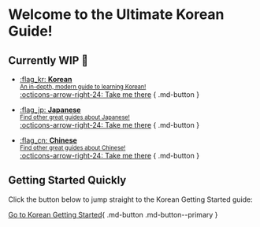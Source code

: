 <head ><meta name="google-site-verification" content="C1wugqmplkvqxpiPfLqImFMZ5aHxo2zgTLaigExZve8" /></head>

# Welcome to the Ultimate Korean Guide!
## Currently WIP :construction:
<div class="grid cards" markdown>  

-   [:flag_kr: **Korean**<br>
    <small>An in-depth, modern guide to learning Korean!</small><br>
    :octicons-arrow-right-24: Take me there](korean.md)
    { .md-button }

-   [:flag_jp: **Japanese**<br>
    <small>Find other great guides about Japanese!</small><br>
    :octicons-arrow-right-24: Take me there](japanese.md)
    { .md-button }
    
-   [:flag_cn: **Chinese**<br>
    <small>Find other great guides about Chinese!</small> <br>
    :octicons-arrow-right-24: Take me there](chinese.md)
    { .md-button }

</div>

## Getting Started Quickly

Click the button below to jump straight to the Korean Getting Started guide:

[Go to Korean Getting Started](korean.md){ .md-button .md-button--primary }